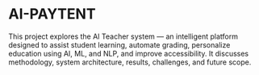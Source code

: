 # AI-PAYTENT
This project explores the AI Teacher system — an intelligent platform designed to assist student learning, automate grading, personalize education using AI, ML, and NLP, and improve accessibility. It discusses methodology, system architecture, results, challenges, and future scope.
 
 
       
